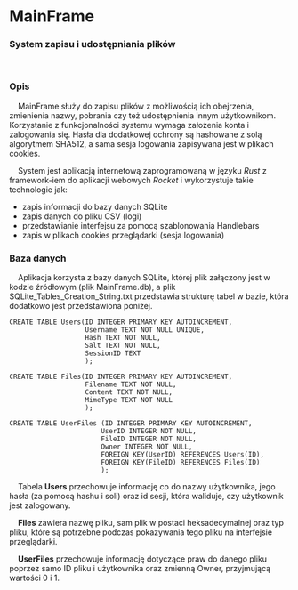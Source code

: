 # MainFrame
### System zapisu i udostępniania plików

<br>

### Opis
&nbsp;&nbsp;&nbsp;&nbsp;MainFrame służy do zapisu plików z możliwością ich obejrzenia, zmienienia nazwy, pobrania czy też udostępnienia innym użytkownikom. Korzystanie z funkcjonalności systemu wymaga założenia konta i zalogowania się. Hasła dla dodatkowej ochrony są hashowane z solą algorytmem SHA512, a sama sesja logowania zapisywana jest w plikach cookies.

&nbsp;&nbsp;&nbsp;&nbsp;System jest aplikacją internetową zaprogramowaną w języku *Rust* z framework-iem do aplikacji webowych *Rocket* i wykorzystuje takie technologie jak:
 - zapis informacji do bazy danych SQLite
 - zapis danych do pliku CSV (logi)
 - przedstawianie interfejsu za pomocą szablonowania Handlebars
 - zapis w plikach cookies przeglądarki (sesja logowania)

### Baza danych
&nbsp;&nbsp;&nbsp;&nbsp;Aplikacja korzysta z bazy danych SQLite, której plik załączony jest w kodzie źródłowym (plik MainFrame.db), a plik SQLite_Tables_Creation_String.txt przedstawia strukturę tabel w bazie, która dodatkowo jest przedstawiona poniżej.
```
CREATE TABLE Users(ID INTEGER PRIMARY KEY AUTOINCREMENT,
                   Username TEXT NOT NULL UNIQUE,
                   Hash TEXT NOT NULL,
                   Salt TEXT NOT NULL,
                   SessionID TEXT
                   );
                   
CREATE TABLE Files(ID INTEGER PRIMARY KEY AUTOINCREMENT,
                   Filename TEXT NOT NULL,
                   Content TEXT NOT NULL,
                   MimeType TEXT NOT NULL
                   );
                   
CREATE TABLE UserFiles (ID INTEGER PRIMARY KEY AUTOINCREMENT,
                       UserID INTEGER NOT NULL,
                       FileID INTEGER NOT NULL,
                       Owner INTEGER NOT NULL,
                       FOREIGN KEY(UserID) REFERENCES Users(ID),
                       FOREIGN KEY(FileID) REFERENCES Files(ID)
                       );
```

&nbsp;&nbsp;&nbsp;&nbsp;Tabela **Users** przechowuje informację co do nazwy użytkownika, jego hasła (za pomocą hashu i soli) oraz id sesji, która waliduje, czy użytkownik jest zalogowany.

&nbsp;&nbsp;&nbsp;&nbsp;**Files** zawiera nazwę pliku, sam plik w postaci heksadecymalnej oraz typ pliku, które są potrzebne podczas pokazywania tego pliku na interfejsie przeglądarki.

&nbsp;&nbsp;&nbsp;&nbsp;**UserFiles** przechowuje informację dotyczące praw do danego pliku poprzez samo ID pliku i użytkownika oraz zmienną Owner, przyjmującą wartości 0 i 1.

